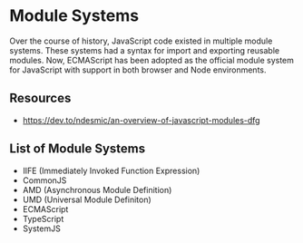 # Module Systems

Over the course of history, JavaScript code existed in multiple module systems. These systems had a syntax for import and exporting reusable modules. Now, ECMAScript has been adopted as the official module system for JavaScript with support in both browser and Node environments.

## Resources

- https://dev.to/ndesmic/an-overview-of-javascript-modules-dfg

## List of Module Systems

- IIFE (Immediately Invoked Function Expression)
- CommonJS
- AMD (Asynchronous Module Definition)
- UMD (Universal Module Definiton)
- ECMAScript
- TypeScript
- SystemJS
